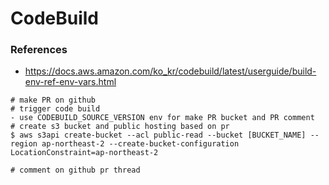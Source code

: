 # CodeBuild

### References
- https://docs.aws.amazon.com/ko_kr/codebuild/latest/userguide/build-env-ref-env-vars.html

```
# make PR on github
# trigger code build
- use CODEBUILD_SOURCE_VERSION env for make PR bucket and PR comment
# create s3 bucket and public hosting based on pr
$ aws s3api create-bucket --acl public-read --bucket [BUCKET_NAME] --region ap-northeast-2 --create-bucket-configuration LocationConstraint=ap-northeast-2

# comment on github pr thread

```
